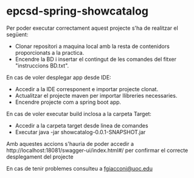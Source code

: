 # epcsd-spring-showcatalog

Per poder executar correctament aquest projecte s'ha de realitzar el següent:

- Clonar repositori a maquina local amb la resta de contenidors proporcionats a la practica.
- Encendre la BD i insertar el contingut de les comandes del fitxer "instruccions BD.txt".

En cas de voler desplegar app desde IDE:

- Accedir a la IDE corresponent e importar projecte clonat.
- Actualitzar el projecte maven per importar llibreries necessaries.
- Encendre projecte com a spring boot app.

En cas de voler executar build inclosa a la carpeta Target:

- Accedir a la carpeta target desde linea de comandes
- Executar java -jar showcatalog-0.0.1-SNAPSHOT.jar

Amb aquestes accions s'hauria de poder accedir a http://localhost:18081/swagger-ui/index.html#/ per confirmar el correcte desplegament del projecte

En cas de tenir problemes consulteu a fgiacconi@uoc.edu

